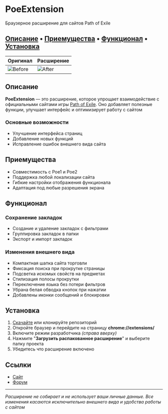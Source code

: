 # PoeExtension
Браузерное расширение для сайтов Path of Exile

[Описание](#Описание)
 • [Приемущества](#Приемущества)
 • [Функционал](#Функционал)
 • [Установка](#Установка)
-

| Оригинал | Расширение |
|-------------|-------------|
| ![Before](https://custompoe.ru/img/screens/trade/tradeBefore.png) | ![After](https://custompoe.ru/img/screens/trade/tradeAfter.png) |

## Описание
**PoeExtension** — это расширение, которое упрощает взаимодействие с официальными сайтами игры [Path of Exile](https://ru.pathofexile.com). Оно добавляет полезные функции, улучшает интерфейс и оптимизирует работу с сайтом

### Основные возможности
- Улучшение интерфейса страниц
- Добавление новых функций
- Исправление ошибок внешнего вида сайта

## Приемущества
- Совместимость с Poe1 и Poe2
- Поддержка любой локализации сайта
- Гибкие настройки отображения функционала
- Адаптация под любые разрешения экрана

## Функционал

### Сохранение закладок
- Создание и удаление закладок с фильтрами
- Группировка закладок в папки
- Экспорт и импорт закладок

### Изменения внешнего вида
- Компактная шапка сайта торговли
- Фиксация поиска при прокрутке страницы
- Подсветка искомых свойств на предметах
- Стилизация полосы прокрутки
- Переключение языка без потери фильтров
- Убрана белая обводка кнопок при нажатии
- Добавлены иконки сообщений и блокировки


## Установка
1. [Скачайте](https://github.com/BeardedMark/PoeExtension/archive/refs/heads/main.zip) или клонируйте репозиторий 
2. Откройте браузер и перейдите на страницу **chrome://extensions/**
3. Включите режим разработчика *(справа вверху)*
4. Нажмите "**Загрузить распакованное расширение**" и выберите папку проекта
4. Убедитесь что расширение включено

## Ссылки
- [Сайт](https://custompoe.ru)
- [Форум](https://ru.pathofexile.com/forum/view-thread/3703253)
---
*Расширение не собирает и не использует ваши личные данные. Все изменения касаются исключительно внешнего вида и удобства работы с сайтом*

